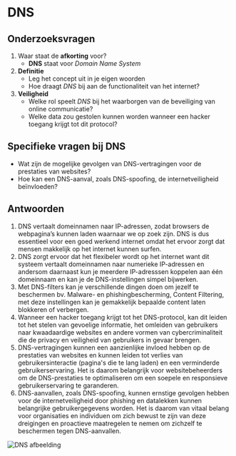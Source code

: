 # DNS

## Onderzoeksvragen
1. Waar staat de **afkorting** voor?
   * **DNS** staat voor *Domain Name System*
2. **Definitie**
    * Leg het concept uit in je eigen woorden
    * Hoe draagt *DNS* bij aan de functionaliteit van het internet?
3. **Veiligheid**
   * Welke rol speelt *DNS* bij het waarborgen van de beveiliging van online communicatie?
   * Welke data zou gestolen kunnen worden wanneer een hacker toegang krijgt tot dit protocol?
## Specifieke vragen bij DNS
   * Wat zijn de mogelijke gevolgen van DNS-vertragingen voor de prestaties van websites?
   * Hoe kan een DNS-aanval, zoals DNS-spoofing, de internetveiligheid beïnvloeden?
  
## Antwoorden
1.  DNS vertaalt domeinnamen naar IP-adressen, zodat browsers de webpagina’s kunnen laden waarnaar we op zoek zijn. DNS is dus essentieel voor een goed werkend internet omdat het ervoor zorgt dat mensen makkelijk op het internet kunnen surfen.
2.  DNS zorgt ervoor dat het flexibeler wordt op het internet want dit systeem vertaalt domeinnamen naar numerieke IP-adressen en andersom daarnaast kun je meerdere IP-adresssen koppelen aan één domeinnaam en kan je de DNS-instellingen simpel bijwerken.
3.  Met DNS-filters kan je verschillende dingen doen om jezelf te beschermen bv. Malware- en phishingbescherming, Content Filtering, met deze instellingen kan je gemakkelijk bepaalde content laten blokkeren of verbergen.
4.  Wanneer een hacker toegang krijgt tot het DNS-protocol, kan dit leiden tot het stelen van gevoelige informatie, het omleiden van gebruikers naar kwaadaardige websites en andere vormen van cybercriminaliteit die de privacy en veiligheid van gebruikers in gevaar brengen.
5. DNS-vertragingen kunnen een aanzienlijke invloed hebben op de prestaties van websites en kunnen leiden tot verlies van gebruikersinteractie (pagina's die te lang laden) en een verminderde gebruikerservaring. Het is daarom belangrijk voor websitebeheerders om de DNS-prestaties te optimaliseren om een soepele en responsieve gebruikerservaring te garanderen.
6. DNS-aanvallen, zoals DNS-spoofing, kunnen ernstige gevolgen hebben voor de internetveiligheid door phishing en datalekken kunnen belangrijke gebruikergegevens worden. Het is daarom van vitaal belang voor organisaties en individuen om zich bewust te zijn van deze dreigingen en proactieve maatregelen te nemen om zichzelf te beschermen tegen DNS-aanvallen.







![DNS afbeelding](https://media.geeksforgeeks.org/wp-content/uploads/20230921171705/dns-banner-(2).png)
